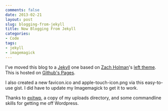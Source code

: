 ```yaml
---
comments: false
date: 2013-02-21
layout: post
slug: blogging-from-jekyll
title: Now Blogging From Jekyll
categories:
- Code
tags:
- jekyll
- imagemagick
---
```



I've moved this blog to a [Jekyll](https://github.com/mojombo/jekyll) one 
based on [Zach Holman](http://zachholman.com/)'s [left theme](https://github.com/holman/left).  
This is hosted on [Github's Pages](http://pages.github.com/).

I also created a new favicon.ico and apple-touch-icon.png via this easy-to-use gist.
I did have to update my Imagemagick to get it to work.

<script src="https://gist.github.com/emarref/3374193.js"></script>

Thanks to [exitwp](https://github.com/thomasf/exitwp), a copy of my uploads directory,
and some commandline skills for getting me off Wordpress.

